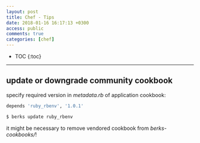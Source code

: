 ```yaml
---
layout: post
title: Chef - Tips
date: 2018-01-16 16:17:13 +0300
access: public
comments: true
categories: [chef]
---
```


<!-- more -->

* TOC
{:toc}
<hr>

update or downgrade community cookbook
--------------------------------------

specify required version in _metadata.rb_ of application cookbook:

```ruby
depends 'ruby_rbenv', '1.0.1'
```

```sh
$ berks update ruby_rbenv
```

it might be necessary to remove vendored cookbook from _berks-cookbooks/_!
